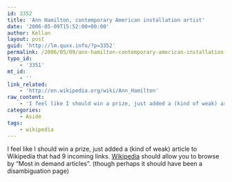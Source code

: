 ```yaml
---
id: 3352
title: 'Ann Hamilton, contemporary American installation artist'
date: '2006-05-09T15:52:00+00:00'
author: Kellan
layout: post
guid: 'http://lm.quxx.info/?p=3352'
permalink: /2006/05/09/ann-hamilton-contemporary-american-installation-artist/
typo_id:
    - '3351'
mt_id:
    - ''
link_related:
    - 'http://en.wikipedia.org/wiki/Ann_Hamilton'
raw_content:
    - 'I feel like I should win a prize, just added a (kind of weak) article to Wikipedia that had 9 incoming links.  [Wikipedia](http://wikipedia.org) should allow you to browse by \"Most in demand articles\". (though perhaps it should have been a disambiguation page)'
categories:
    - Aside
tags:
    - wikipedia
---
```


I feel like I should win a prize, just added a (kind of weak) article to Wikipedia that had 9 incoming links. [Wikipedia](http://wikipedia.org) should allow you to browse by “Most in demand articles”. (though perhaps it should have been a disambiguation page)